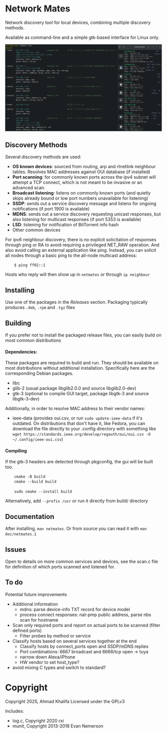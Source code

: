 # Network Mates

Network discovery tool for local devices, combining multiple discovery methods.

Available as command-line and a simple gtk-based interface for Linux only.

![Screenshot](doc/screenshot.png)



## Discovery Methods

Several discovery methods are used:

- **OS known devices**: sourced from routing, arp and rtnetlink neighbour tables. Resolves MAC addresses against OUI database (if installed)
- **Port scanning**: for commonly known ports across the ipv4 subnet will attempt a TCP connect, which is not meant to be invasive or an advanced scan.
- **Broadcast listening**: listens on commonly known ports (and quietly skips already bound or low port numbers unavailable for listening)
- **SSDP**: sends out a service discovery message and listens for ongoing notifications (if port 1900 is available)
- **MDNS**: sends out a service discovery requesting unicast responses, but also listening for multicast responses (if port 5353 is available)
- **LSD**: listening for notification of BitTorrent info hash
- Other common devices

For ipv6 neighbour discovery, there is no explicit solicitation of responses through ping or RA to avoid requiring a privileged NET_RAW operation. And also avoid calling an external application like ping. Instead, you can solicit all nodes through a basic ping to the all-node multicast address:

        $ ping ff02::1

Hosts who reply will then show up in `netmates` or through `ip neighbour`

## Installing

Use one of the packages in the *Releases* section. Packaging typically produces `.deb`, `.rpm` and `.tgz` files

## Building

If you prefer not to install the packaged release files, you can easily build on most common distributions

#### Dependencies:

These packages are required to build and run. They should be available on most distributions without additional installation. Specifically here are the corresponding Debian packages.

- libc
- glib-2 (usual package libglib2.0.0 and source libglib2.0-dev)
- gtk-3 (optional to compile GUI target, package libgtk-3 and source libgtk-3-dev)

Additionally, in order to resolve MAC address to their vendor names:

- ieee-data (provides oui.csv, or run `sudo update-ieee-data` if it's outdated. On distributions that don't have it, like Fedora, you can download the file directly to your .config directory with something like `wget https://standards.ieee.org/develop/regauth/oui/oui.csv -O ~/.config/ieee-oui.csv`)

#### Compiling

If the gtk-3 headers are detected through pkgconfig, the gui will be built too.

        cmake -B build
        cmake --build build

        sudo cmake --install build

Alternatively, add `--prefix /usr` or run it directly from build/ directory


## Documentation

After installing, `man netmates`. Or from source you can read it with `man doc/netmates.1`

## Issues

Open to details on more common services and devices, see the scan.c file for definition of which ports scanned and listened for.

## To do

Potential future improvements

- Additional information
    - mdns: parse device-info TXT record for device model
    - process connect responses: nat-pmp public address, parse nbs scan for hostname
- Scan only required ports and report on actual ports to be scanned (filter defined ports)
    - Filter probes by method or service
- Classify hosts based on several services together at the end
    - Classify hosts by connect_ports open and SSDP/mDNS replies
    - Port combinations: 6667 broadcast and 6668/tcp open -> tuya
    - narrow down Alexa/iPhone
    - HW vendor to set host_type?
- avoid mixing C types and switch to standard?


# Copyright

Copyright 2025, Ahmad Khalifa
Licensed under the GPLv3

Includes:
- log.c, Copyright 2020 rxi
- munit, Copyright 2013-2018 Evan Nemerson
